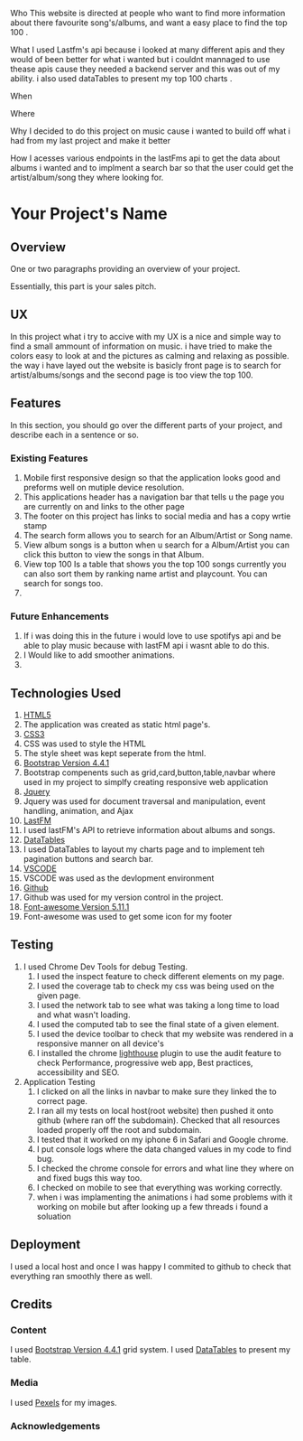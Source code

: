 Who
This website is directed at people who want to find more information about there favourite song's/albums, and want a easy place to find the top 100 .




What 
I used Lastfm's api because i looked at many different apis and they would of been better for what i wanted but i couldnt mannaged to use thease apis cause they needed a backend server and this was out of my ability.
i also used dataTables to present my top 100 charts .



When 



Where



Why 
I decided to do this project on music cause i wanted to build off what i had from my last project and make it better 



How
I acesses various endpoints in the lastFms api to get the data about albums i wanted and to implment a search bar so that the user could get the artist/album/song they where looking for.




# Your Project's Name
## Overview
One or two paragraphs providing an overview of your project.

Essentially, this part is your sales pitch.

## UX
In this project what i try to accive with my UX is a nice and simple way to find a small ammount of information on music.
i have tried to make the colors easy to look at and the pictures as calming and relaxing as possible.
the way i have layed out the website is basicly front page is to search for artist/albums/songs and the second page is too view the top 100.


## Features
In this section, you should go over the different parts of your project, and describe each in a sentence or so.

### Existing Features

1. Mobile first responsive design so that the application looks good and preforms well on mutiple device resolution.
2. This applications header has a navigation bar that tells u the page you are currently on and links to the other page
3. The footer on this project has links to social media and has a copy wrtie stamp
4. The search form allows you to search for an Album/Artist or Song name.
5. View album songs is a button when u search for a Album/Artist you can click this button to view the songs in that Album.
6. View top 100 Is a table that shows you the top 100 songs currently you can also sort them by ranking name artist and playcount. You can search for songs too.
7. 





### Future Enhancements
1. If i was doing this in the future i would love to use spotifys api and be able to play music because with lastFM api i wasnt able to do this.
2. I Would like to add smoother animations.
3.

## Technologies Used
1. [HTML5](https://en.wikipedia.org/wiki/HTML5 )
 1. The application was created as static html page's.
2. [CSS3](https://en.wikipedia.org/wiki/Cascading_Style_Sheets )
 1. CSS was used to style the HTML
 2. The style sheet was kept seperate from the html.
3. [Bootstrap Version 4.4.1](https://getbootstrap.com/ )
 1. Bootstrap compenents such as grid,card,button,table,navbar where used in my project to simplfy creating responsive web application
4. [Jquery](https://jquery.com/)
 1. Jquery was used for document traversal and manipulation, event handling, animation, and Ajax 
5. [LastFM](https://www.last.fm/api/)
 1. I used lastFM's API to retrieve information about albums and songs.
6. [DataTables](https://datatables.net/)
 1. I used DataTables to layout my charts page and to implement teh pagination buttons and search bar. 
7. [VSCODE](https://code.visualstudio.com/ ) 
 1. VSCODE was used as the devlopment environment
8. [Github](https://github.com/ )
 1. Github was used for my version control in the project. 
9. [Font-awesome Version 5.11.1](https://fontawesome.com/ ) 
 1. Font-awesome was used to get some icon for my footer


## Testing
1. I used Chrome Dev Tools for debug Testing.
    1. I used the inspect feature to check different elements on my page.
    2. I used the coverage tab to check my css was being used on the given page.
    3. I used the network tab to see what was taking a long time to load and what wasn't loading.
    4. I used the computed tab to see the final state of a given element.
    5. I used the device toolbar to check that my website was rendered in a responsive manner on all device's
    6. I installed the chrome [lighthouse](https://developers.google.com/web/tools/lighthouse) plugin to use the audit feature to check Performance, progressive web app, Best practices, accessibility and SEO.
2. Application Testing
    1. I clicked on all the links in navbar to make sure they linked the to correct page.
    2. I ran all my tests on local host(root website) then pushed it onto github (where ran off the subdomain). Checked that all resources loaded properly off the root and subdomain.
    3. I tested that it worked on my iphone 6 in Safari and Google chrome.
    4. I put console logs where the data changed values in my code to find bug.
    5. I checked the chrome console for errors and what line they where on and fixed bugs this way too.
    6. I checked on mobile to see that everything was working correctly.
    7. when i was implamenting the animations i had some problems with it working on mobile but after looking up a few threads i found a soluation
## Deployment
I used a local host and once I was happy I commited to github to check that everything ran smoothly there as well. 

## Credits
### Content
I used [Bootstrap Version 4.4.1](https://getbootstrap.com/ ) grid system.
I used [DataTables](https://datatables.net/) to present my table.
### Media
I used [Pexels](https://www.pexels.com/) for my images.    
### Acknowledgements




